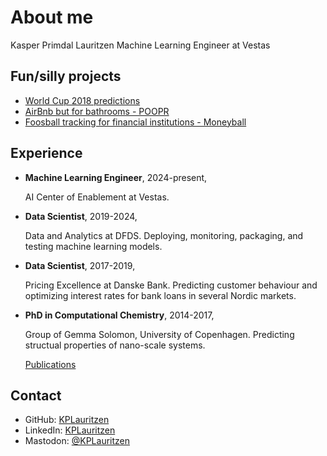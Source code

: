# About me

Kasper Primdal Lauritzen
Machine Learning Engineer at Vestas

## Fun/silly projects

- [World Cup 2018 predictions](https://github.com/KPLauritzen/worldcup2018)
- [AirBnb but for bathrooms - POOPR](https://github.com/poopr)
- [Foosball tracking for financial institutions - Moneyball](https://github.com/moneyball-dk/moneyball_app)

## Experience

- **Machine Learning Engineer**, 2024-present,

    AI Center of Enablement at Vestas.

- **Data Scientist**, 2019-2024,

    Data and Analytics at DFDS.
    Deploying, monitoring, packaging, and testing machine learning models.

- **Data Scientist**, 2017-2019,

    Pricing Excellence at Danske Bank.
    Predicting customer behaviour and optimizing interest rates for bank loans in several Nordic markets.

- **PhD in Computational Chemistry**, 2014-2017,

    Group of Gemma Solomon, University of Copenhagen.
    Predicting structual properties of nano-scale systems.

    [Publications](https://scholar.google.dk/citations?user=w3jhmcoAAAAJ)

## Contact

- GitHub: [KPLauritzen](https://github.com/KPLauritzen)
- LinkedIn: [KPLauritzen](https://www.linkedin.com/in/kplauritzen/)
- Mastodon: [@KPLauritzen](https://hachyderm.io/@kplauritzen)
